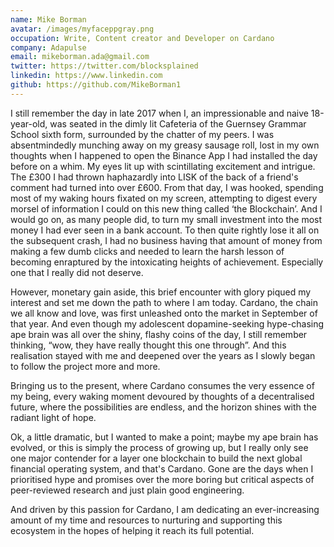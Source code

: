 ```yaml
---
name: Mike Borman
avatar: /images/myfaceppgray.png
occupation: Write, Content creator and Developer on Cardano
company: Adapulse
email: mikeborman.ada@gmail.com
twitter: https://twitter.com/blocksplained
linkedin: https://www.linkedin.com
github: https://github.com/MikeBorman1
---
```


I still remember the day in late 2017 when I, an impressionable and naive 18-year-old, was seated in the dimly lit Cafeteria of the Guernsey Grammar School sixth form, surrounded by the chatter of my peers. I was absentmindedly munching away on my greasy sausage roll, lost in my own thoughts when I happened to open the Binance App I had installed the day before on a whim. My eyes lit up with scintillating excitement and intrigue. The £300 I had thrown haphazardly into LISK of the back of a friend's comment had turned into over £600. From that day, I was hooked, spending most of my waking hours fixated on my screen, attempting to digest every morsel of information I could on this new thing called ‘the Blockchain’. And I would go on, as many people did, to turn my small investment into the most money I had ever seen in a bank account. To then quite rightly lose it all on the subsequent crash, I had no business having that amount of money from making a few dumb clicks and needed to learn the harsh lesson of becoming enraptured by the intoxicating heights of achievement. Especially one that I really did not deserve.

However, monetary gain aside, this brief encounter with glory piqued my interest and set me down the path to where I am today. Cardano, the chain we all know and love, was first unleashed onto the market in September of that year. And even though my adolescent dopamine-seeking hype-chasing ape brain was all over the shiny, flashy coins of the day, I still remember thinking, “wow, they have really thought this one through”. And this realisation stayed with me and deepened over the years as I slowly began to follow the project more and more.

Bringing us to the present, where Cardano consumes the very essence of my being, every waking moment devoured by thoughts of a decentralised future, where the possibilities are endless, and the horizon shines with the radiant light of hope.

Ok, a little dramatic, but I wanted to make a point; maybe my ape brain has evolved, or this is simply the process of growing up, but I really only see one major contender for a layer one blockchain to build the next global financial operating system, and that's Cardano. Gone are the days when I prioritised hype and promises over the more boring but critical aspects of peer-reviewed research and just plain good engineering.

And driven by this passion for Cardano, I am dedicating an ever-increasing amount of my time and resources to nurturing and supporting this ecosystem in the hopes of helping it reach its full potential.
